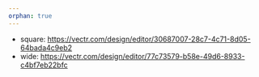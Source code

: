 ```yaml
---
orphan: true
---
```


- square: https://vectr.com/design/editor/30687007-28c7-4c71-8d05-64bada4c9eb2
- wide: https://vectr.com/design/editor/77c73579-b58e-49d6-8933-c4bf7eb22bfc
